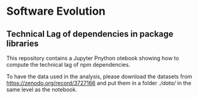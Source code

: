 # Software Evolution
## Technical Lag of dependencies in package libraries

This repository contains a Jupyter Pnython otebook showing how to compute the technical lag of npm dependencies.

To have the data used in the analysis, please download the datasets from https://zenodo.org/record/3727166 and put them in a folder *./data/* in the same level as the notebook.
